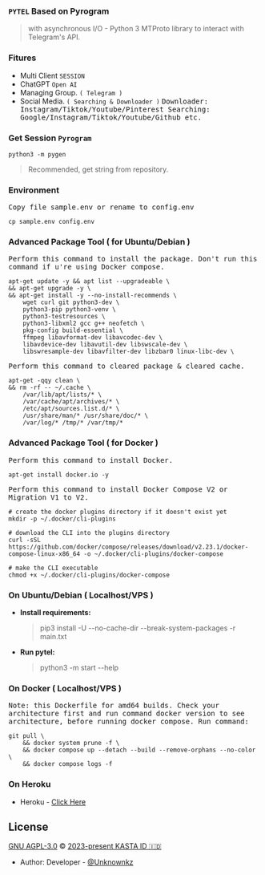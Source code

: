 ### `PYTEL` Based on Pyrogram
> with asynchronous I/O - Python 3 MTProto library to interact with Telegram's API.

### Fitures
  * Multi Client `SESSION`
  * ChatGPT `Open AI`
  * Managing Group. `( Telegram )`
  * Social Media. `( Searching & Downloader )`
      <kbd>
          Downloader:
          Instagram/Tiktok/Youtube/Pinterest
      </kbd>
      <kbd>
          Searching:
          Google/Instagram/Tiktok/Youtube/Github etc.
      </kbd>

### Get Session `Pyrogram`
    python3 -m pygen
   > Recommended, get string from repository.

### Environment
  <kbd>
Copy file sample.env or rename to config.env
  </kbd>

    cp sample.env config.env

### Advanced Package Tool ( for Ubuntu/Debian )
  <kbd>
Perform this command to install the package.
Don't run this command if u're using Docker compose.
  </kbd>

    apt-get update -y && apt list --upgradeable \
    && apt-get upgrade -y \
    && apt-get install -y --no-install-recommends \
        wget curl git python3-dev \
        python3-pip python3-venv \
        python3-testresources \
        python3-libxml2 gcc g++ neofetch \
        pkg-config build-essential \
        ffmpeg libavformat-dev libavcodec-dev \
        libavdevice-dev libavutil-dev libswscale-dev \
        libswresample-dev libavfilter-dev libzbar0 linux-libc-dev \

  <kbd>
Perform this command to cleared package & cleared cache.
  </kbd>

    apt-get -qqy clean \
    && rm -rf -- ~/.cache \
        /var/lib/apt/lists/* \
        /var/cache/apt/archives/* \
        /etc/apt/sources.list.d/* \
        /usr/share/man/* /usr/share/doc/* \
        /var/log/* /tmp/* /var/tmp/*

### Advanced Package Tool ( for Docker )
  <kbd>
Perform this command to install Docker.
  </kbd>

    apt-get install docker.io -y

  <kbd>
Perform this command to install Docker Compose V2 or Migration V1 to V2.
  </kbd>

    # create the docker plugins directory if it doesn't exist yet
    mkdir -p ~/.docker/cli-plugins

    # download the CLI into the plugins directory
    curl -sSL https://github.com/docker/compose/releases/download/v2.23.1/docker-compose-linux-x86_64 -o ~/.docker/cli-plugins/docker-compose

    # make the CLI executable
    chmod +x ~/.docker/cli-plugins/docker-compose

### On Ubuntu/Debian ( Localhost/VPS )
  * <strong>Install requirements:</strong>
    > pip3 install -U --no-cache-dir --break-system-packages -r main.txt
  * <strong>Run pytel:</strong>
    > python3 -m start --help

### On Docker ( Localhost/VPS )
  <kbd>
Note: this Dockerfile for amd64 builds. Check your architecture first and run command docker version to see architecture, before running docker compose.
  </kbd>
  <kbd>
Run command:
  </kbd>

    git pull \
        && docker system prune -f \
        && docker compose up --detach --build --remove-orphans --no-color \
        && docker compose logs -f

### On Heroku
  * Heroku - [Click Here][heroku]

## License
[GNU AGPL-3.0][license] © [2023-present KASTA ID 🇮🇩][kastaid]
  * Author: Developer - [@Unknownkz][unknownkz]

[heroku]: https://dashboard.heroku.com/new?template=https://github.com/kastaid/pytel
[license]: https://opensource.org/license/agpl-v3/
[kastaid]: https://github.com/kastaid
[unknownkz]: https://github.com/unknownkz
